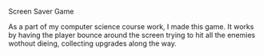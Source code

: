 Screen Saver Game

As a part of my computer science course work, I made this game. It works by having the player bounce around the screen trying to hit all the enemies wothout dieing, collecting upgrades along the way.
